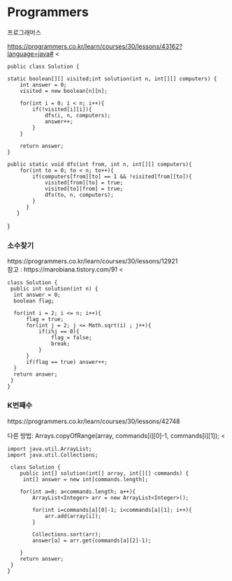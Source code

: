 # Programmers
프로그래머스

https://programmers.co.kr/learn/courses/30/lessons/43162?language=java#
<

    
    public class Solution {
    
    static boolean[][] visited;int solution(int n, int[][] computers) {
        int answer = 0;
        visited = new boolean[n][n];
        
        for(int i = 0; i < n; i++){
            if(!visited[i][i]){
                dfs(i, n, computers);
                answer++;
            }
        }
        
        return answer;
    }
    
    public static void dfs(int from, int n, int[][] computers){
        for(int to = 0; to < n; to++){
            if(computers[from][to] == 1 && !visited[from][to]){
                visited[from][to] = true;
                visited[to][from] = true;
                dfs(to, n, computers);
            }
          }
       }
   }
>


<h3>소수찾기</h3> 
https://programmers.co.kr/learn/courses/30/lessons/12921 <br>
참고 : https://marobiana.tistory.com/91
<
    
    class Solution {
     public int solution(int n) {
      int answer = 0;
      boolean flag;
      
      for(int i = 2; i <= n; i++){
          flag = true;
          for(int j = 2; j <= Math.sqrt(i) ; j++){
              if(i%j == 0){
                  flag = false;
                  break;
              }
          }
          if(flag == true) answer++;
      }
      return answer;
     }
    }
>


<h3>K번째수</h3>
https://programmers.co.kr/learn/courses/30/lessons/42748

다른 방법:
Arrays.copyOfRange(array, commands[i][0]-1, commands[i][1]);
<   
        
    import java.util.ArrayList;
    import java.util.Collections;
        
     class Solution {
        public int[] solution(int[] array, int[][] commands) {
         int[] answer = new int[commands.length];

        for(int a=0; a<commands.length; a++){
            ArrayList<Integer> arr = new ArrayList<Integer>();

            for(int i=commands[a][0]-1; i<commands[a][1]; i++){
                arr.add(array[i]);
            }

            Collections.sort(arr);
            answer[a] = arr.get(commands[a][2]-1);

        }
        return answer;
     }
    }
>
